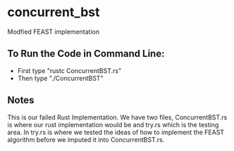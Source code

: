 # concurrent_bst
Modfied FEAST implementation

## To Run the Code in Command Line:
* First type "rustc ConcurrentBST.rs"
* Then type "./ConcurrentBST"

## Notes
This is our failed Rust Implementation. We have two files, ConcurrentBST.rs is where our rust implementation would be and try.rs which is the testing area. In try.rs is where we  tested the ideas of how to implement the FEAST algorithm before we imputed it into ConcurrentBST.rs.

